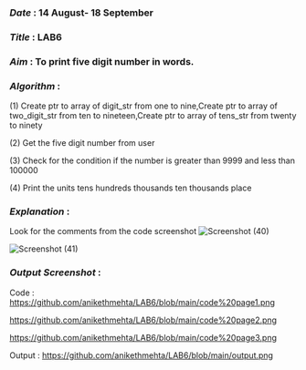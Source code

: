### ***Date*** : 14 August- 18 September
### ***Title*** : LAB6
### ***Aim*** : To print five digit number in words.
### ***Algorithm*** : 
(1) Create ptr to array of digit_str from one to nine,Create ptr to array of two_digit_str from ten to nineteen,Create ptr to array of tens_str from twenty to ninety

(2) Get the five digit number from user

(3) Check for the condition if the number is greater than 9999 and less than 100000

(4) Print the units tens hundreds thousands ten thousands place

### ***Explanation*** : 
Look for the comments from the code screenshot
![Screenshot (40)](https://github.com/anikethmehta/LAB6/assets/52659346/403727d8-d1a3-48bf-b0e7-35fa1a6eff70)

![Screenshot (41)](https://github.com/anikethmehta/LAB6/assets/52659346/bcc80136-39b5-4eb7-b2cd-f48314de88b9)

### ***Output Screenshot*** :
Code : 
  https://github.com/anikethmehta/LAB6/blob/main/code%20page1.png

  https://github.com/anikethmehta/LAB6/blob/main/code%20page2.png

  https://github.com/anikethmehta/LAB6/blob/main/code%20page3.png

Output : https://github.com/anikethmehta/LAB6/blob/main/output.png
